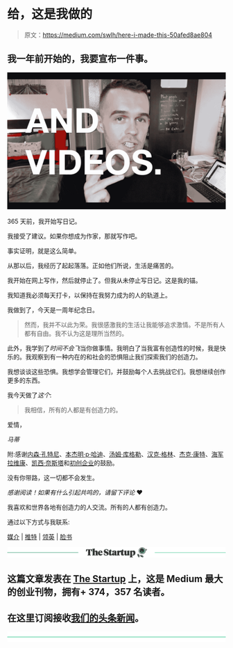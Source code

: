 # 给，这是我做的

> 原文：<https://medium.com/swlh/here-i-made-this-50afed8ae804>

## 我一年前开始的，我要宣布一件事。

![](img/37d362e3100598766f7ed6bdf6196c18.png)

365 天前，我开始写日记。

我接受了建议。如果你想成为作家，那就写作吧。

事实证明，就是这么简单。

从那以后，我经历了起起落落。正如他们所说，生活是痛苦的。

我开始在网上写作，然后就停止了。但我从未停止写日记。这是我的锚。

我知道我必须每天打卡，以保持在我努力成为的人的轨道上。

我做到了，今天是一周年纪念日。

> 然而，我并不以此为荣。我很感激我的生活让我能够追求激情。不是所有人都有自由。我不认为这是理所当然的。

此外，我学到了*时间不会飞*当你做事情。我明白了当我富有创造性的时候，我是快乐的。我观察到有一种内在的和社会的恐惧阻止我们探索我们的创造力。

我想谈谈这些恐惧。我想学会管理它们，并鼓励每个人去挑战它们。我想继续创作更多的东西。

我今天做了*这个*:

> 我相信，所有的人都是有创造力的。

爱情，

*马蒂*

附:感谢[内森·孔特尼](https://medium.com/u/310f0ff4cf2f?source=post_page-----50afed8ae804--------------------------------)、[本杰明·p·哈迪](https://medium.com/u/5153880ce2ee?source=post_page-----50afed8ae804--------------------------------)、[汤姆·库格勒](https://medium.com/u/caa51e5ba081?source=post_page-----50afed8ae804--------------------------------)、[汉克·格林](https://medium.com/u/4681f189a24e?source=post_page-----50afed8ae804--------------------------------)、[杰克·康特](https://medium.com/u/e6e1cecf4846?source=post_page-----50afed8ae804--------------------------------)、[海军拉维康](https://medium.com/u/67f5049293c7?source=post_page-----50afed8ae804--------------------------------)、[凯西·奈斯塔](https://medium.com/u/cb3bf029673b?source=post_page-----50afed8ae804--------------------------------)和[初创企业](https://medium.com/u/f0236d5369c?source=post_page-----50afed8ae804--------------------------------)的鼓励。

没有你带路，这一切都不会发生。

*感谢阅读！如果有什么引起共鸣的，请留下评论* ❤️

我喜欢和世界各地有创造力的人交流。所有的人都有创造力。

通过以下方式与我联系:

[媒介](/@uhmrt) | [推特](https://twitter.com/uhmrt) | [领英](https://www.linkedin.com/in/uhnak/) | [脸书](https://www.facebook.com/uhmrt/)

[![](img/308a8d84fb9b2fab43d66c117fcc4bb4.png)](https://medium.com/swlh)

## 这篇文章发表在 [The Startup](https://medium.com/swlh) 上，这是 Medium 最大的创业刊物，拥有+ 374，357 名读者。

## 在这里订阅接收[我们的头条新闻](http://growthsupply.com/the-startup-newsletter/)。

[![](img/b0164736ea17a63403e660de5dedf91a.png)](https://medium.com/swlh)